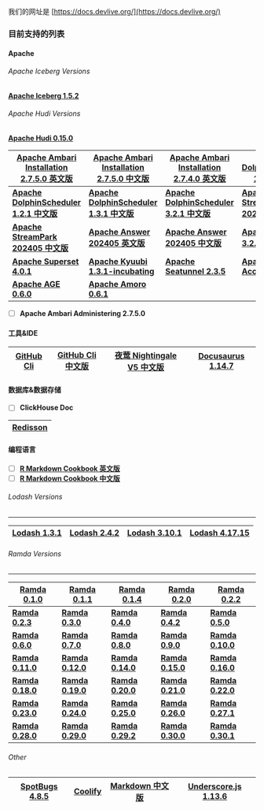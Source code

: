 我们的网址是 [https://docs.devlive.org/](https://docs.devlive.org/)

### 目前支持的列表

#### Apache

###### Apache Iceberg Versions

[**Apache Iceberg 1.5.2**](https://docs.devlive.org/books/apache-iceberg-en-1.5.2)

###### Apache Hudi Versions

[**Apache Hudi 0.15.0**](https://docs.devlive.org/books/apache-hudi-en-0.15.0)

| [**Apache Ambari Installation 2.7.5.0 英文版**](https://docs.devlive.org/books/apache-ambari-en-installation-2.7.5.0) | [**Apache Ambari Installation 2.7.5.0 中文版**](https://docs.devlive.org/books/apache-ambari-zh-installation-2.7.5.0) | [**Apache Ambari Installation 2.7.4.0 英文版**](https://docs.devlive.org/books/apache-ambari-en-installation-2.7.4.0) | [**Apache DolphinScheduler 1.2.0 中文版**](https://docs.devlive.org/books/apache-dolphin-scheduler-zh-1.2.0) |
|--------------------------------------------------------------------------------------------------------------------|--------------------------------------------------------------------------------------------------------------------|--------------------------------------------------------------------------------------------------------------------|-----------------------------------------------------------------------------------------------------------|
| [**Apache DolphinScheduler 1.2.1 中文版**](https://docs.devlive.org/books/apache-dolphin-scheduler-zh-1.2.1)          | [**Apache DolphinScheduler 1.3.1 中文版**](https://docs.devlive.org/books/apache-dolphin-scheduler-zh-1.3.1)          | [**Apache DolphinScheduler 3.2.1 中文版**](https://docs.devlive.org/books/apache-dolphin-scheduler-zh-3.2.1)          | [**Apache StreamPark 202405 英文版**](https://docs.devlive.org/books/apache-streampark-en-202405)            |
| [**Apache StreamPark 202405 中文版**](https://docs.devlive.org/books/apache-streampark-zh-202405)                     | [**Apache Answer 202405 英文版**](https://docs.devlive.org/books/apache-answer-en-202405)                             | [**Apache Answer 202405 中文版**](https://docs.devlive.org/books/apache-answer-zh-202405)                             | [**Apache JDO 3.2.1 英文版**](https://docs.devlive.org/books/apache-jdo-en-202405)                           |                                  |                                                                                                            |
| [**Apache Superset 4.0.1**](https://docs.devlive.org/books/apache-superset-en-20240427)                            | [**Apache Kyuubi 1.3.1-incubating**](https://docs.devlive.org/books/apache-kyuubi-en-1.3.1-incubating)             | [**Apache Seatunnel 2.3.5**](https://docs.devlive.org/books/apache-seatunnel-en-2.3.5)                             | [**Apache Accumulo 2.x**](https://docs.devlive.org/books/apache-accumulo-en-2.x#google_vignette)          |
| [**Apache AGE 0.6.0**](https://docs.devlive.org/books/apache-age-en-0.6.0)                                         | [**Apache Amoro 0.6.1**](https://docs.devlive.org/books/apache-amoro-en-0.6.1)                                     |                                                                                                                    |                                                                                                           |

- [ ] **Apache Ambari Administering 2.7.5.0**

#### 工具&IDE

| [**GitHub Cli**](https://docs.devlive.org/books/github-cli-en) | [**GitHub Cli 中文版**](https://docs.devlive.org/books/github-cli-zh) | [**夜莺 Nightingale V5 中文版**](https://docs.devlive.org/books/nightingale-zh-v5) | [**Docusaurus 1.14.7**](https://docs.devlive.org/books/docusaurus-en-1.14.7) |
|----------------------------------------------------------------|--------------------------------------------------------------------|-------------------------------------------------------------------------------|------------------------------------------------------------------------------|

#### 数据库&数据存储

- [ ] **ClickHouse Doc**

| [**Redisson**](https://docs.devlive.org/books/redisson-en-202406) |
|-------------------------------------------------------------------|

#### 编程语言

- [ ] [**R Markdown Cookbook 英文版**](https://docs.devlive.org/books/rmarkdown-cookbook-en)
- [ ] [**R Markdown Cookbook 中文版**](https://docs.devlive.org/books/rmarkdown-cookbook-zh)

###### Lodash Versions

---

| [**Lodash 1.3.1**](https://docs.devlive.org/books/lodash-en-1.3.1) | [**Lodash 2.4.2**](https://docs.devlive.org/books/lodash-en-2.4.2) | [**Lodash 3.10.1**](https://docs.devlive.org/books/lodash-en-3.10.1) | [**Lodash 4.17.15**](https://docs.devlive.org/books/lodash-en-4.17.15) |
|---|---|---|---|

###### Ramda Versions

---

| [**Ramda 0.1.0**](https://docs.devlive.org/books/ramda-en-0.1.0) | [**Ramda 0.1.1**](https://docs.devlive.org/books/ramda-en-0.1.1) | [**Ramda 0.1.4**](https://docs.devlive.org/books/ramda-en-0.1.4) | [**Ramda 0.2.0**](https://docs.devlive.org/books/ramda-en-0.2.0) | [**Ramda 0.2.2**](https://docs.devlive.org/books/ramda-en-0.2.2) |
|--------------------------------------------------------------|--------------------------------------------------------------|--------------------------------------------------------------|--------------------------------------------------------------|--------------------------------------------------------------|
| [**Ramda 0.2.3**](https://docs.devlive.org/books/ramda-en-0.2.3) | [**Ramda 0.3.0**](https://docs.devlive.org/books/ramda-en-0.3.0) | [**Ramda 0.4.0**](https://docs.devlive.org/books/ramda-en-0.4.0) | [**Ramda 0.4.2**](https://docs.devlive.org/books/ramda-en-0.4.2) | [**Ramda 0.5.0**](https://docs.devlive.org/books/ramda-en-0.5.0) |
| [**Ramda 0.6.0**](https://docs.devlive.org/books/ramda-en-0.6.0) | [**Ramda 0.7.0**](https://docs.devlive.org/books/ramda-en-0.7.0) | [**Ramda 0.8.0**](https://docs.devlive.org/books/ramda-en-0.8.0) | [**Ramda 0.9.0**](https://docs.devlive.org/books/ramda-en-0.9.0) | [**Ramda 0.10.0**](https://docs.devlive.org/books/ramda-en-0.10.0) |
| [**Ramda 0.11.0**](https://docs.devlive.org/books/ramda-en-0.11.0) | [**Ramda 0.12.0**](https://docs.devlive.org/books/ramda-en-0.12.0) | [**Ramda 0.14.0**](https://docs.devlive.org/books/ramda-en-0.14.0) | [**Ramda 0.15.0**](https://docs.devlive.org/books/ramda-en-0.15.0) | [**Ramda 0.16.0**](https://docs.devlive.org/books/ramda-en-0.16.0) |
| [**Ramda 0.18.0**](https://docs.devlive.org/books/ramda-en-0.18.0) | [**Ramda 0.19.0**](https://docs.devlive.org/books/ramda-en-0.19.0) | [**Ramda 0.20.0**](https://docs.devlive.org/books/ramda-en-0.20.0) | [**Ramda 0.21.0**](https://docs.devlive.org/books/ramda-en-0.21.0) | [**Ramda 0.22.0**](https://docs.devlive.org/books/ramda-en-0.22.0) |
| [**Ramda 0.23.0**](https://docs.devlive.org/books/ramda-en-0.23.0) | [**Ramda 0.24.0**](https://docs.devlive.org/books/ramda-en-0.24.0) | [**Ramda 0.25.0**](https://docs.devlive.org/books/ramda-en-0.25.0) | [**Ramda 0.26.0**](https://docs.devlive.org/books/ramda-en-0.26.0) | [**Ramda 0.27.1**](https://docs.devlive.org/books/ramda-en-0.27.1) |
| [**Ramda 0.28.0**](https://docs.devlive.org/books/ramda-en-0.28.0) | [**Ramda 0.29.0**](https://docs.devlive.org/books/ramda-en-0.29.0) | [**Ramda 0.29.2**](https://docs.devlive.org/books/ramda-en-0.29.2) | [**Ramda 0.30.0**](https://docs.devlive.org/books/ramda-en-0.30.0) | [**Ramda 0.30.1**](https://docs.devlive.org/books/ramda-en-0.30.1) |

###### Other

| [**SpotBugs 4.8.5**](https://docs.devlive.org/books/spotbugs-en-4.8.5)             | [**Coolify**](https://docs.devlive.org/books/coolify-en)           | [**Markdown 中文版**](https://docs.devlive.org/books/markdown-zh)     | [**Underscore.js 1.13.6**](https://docs.devlive.org/books/underscore.js-en-1.13.6)
|------------------------------------------------------------------------------------|--------------------------------------------------------------------|--------------------------------------------------------------------|--------------------------------------------------------------------|
